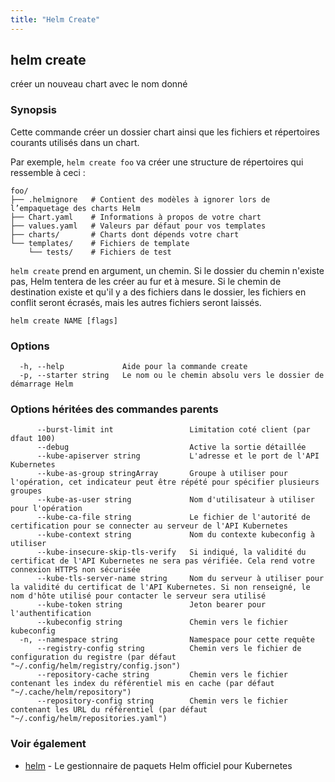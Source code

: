 ```yaml
---
title: "Helm Create"
---
```


## helm create

créer un nouveau chart avec le nom donné

### Synopsis

Cette commande créer un dossier chart ainsi que les fichiers et répertoires courants utilisés dans un chart.

Par exemple, `helm create foo` va créer une structure de répertoires qui ressemble à ceci :

    foo/
    ├── .helmignore   # Contient des modèles à ignorer lors de l’empaquetage des charts Helm
    ├── Chart.yaml    # Informations à propos de votre chart
    ├── values.yaml   # Valeurs par défaut pour vos templates
    ├── charts/       # Charts dont dépends votre chart
    └── templates/    # Fichiers de template
        └── tests/    # Fichiers de test

`helm create` prend en argument, un chemin. Si le dossier du chemin n'existe pas, Helm tentera de les créer au fur et à mesure.
Si le chemin de destination existe et qu'il y a des fichiers dans le dossier, les fichiers en conflit seront écrasés, mais les autres fichiers seront laissés.


```
helm create NAME [flags]
```

### Options

```
  -h, --help             Aide pour la commande create
  -p, --starter string   Le nom ou le chemin absolu vers le dossier de démarrage Helm
```

### Options héritées des commandes parents

```
      --burst-limit int                 Limitation coté client (par dfaut 100)
      --debug                           Active la sortie détaillée
      --kube-apiserver string           L'adresse et le port de l'API Kubernetes
      --kube-as-group stringArray       Groupe à utiliser pour l'opération, cet indicateur peut être répété pour spécifier plusieurs groupes
      --kube-as-user string             Nom d'utilisateur à utiliser pour l'opération
      --kube-ca-file string             Le fichier de l'autorité de certification pour se connecter au serveur de l'API Kubernetes
      --kube-context string             Nom du contexte kubeconfig à utiliser
      --kube-insecure-skip-tls-verify   Si indiqué, la validité du certificat de l'API Kubernetes ne sera pas vérifiée. Cela rend votre connexion HTTPS non sécurisée
      --kube-tls-server-name string     Nom du serveur à utiliser pour la validité du certificat de l'API Kubernetes. Si non renseigné, le nom d'hôte utilisé pour contacter le serveur sera utilisé
      --kube-token string               Jeton bearer pour l'authentification
      --kubeconfig string               Chemin vers le fichier kubeconfig
  -n, --namespace string                Namespace pour cette requête
      --registry-config string          Chemin vers le fichier de configuration du registre (par défaut "~/.config/helm/registry/config.json")
      --repository-cache string         Chemin vers le fichier contenant les index du référentiel mis en cache (par défaut "~/.cache/helm/repository")
      --repository-config string        Chemin vers le fichier contenant les URL du référentiel (par défaut "~/.config/helm/repositories.yaml")
```

### Voir également

* [helm](helm.md) - Le gestionnaire de paquets Helm officiel pour Kubernetes
